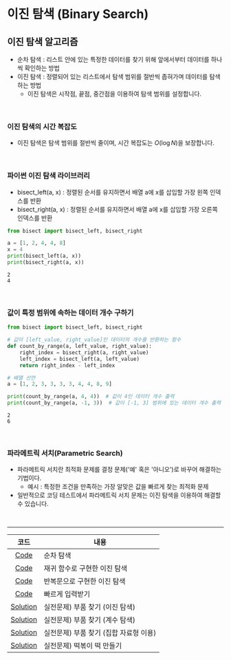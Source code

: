 # 이진 탐색 (Binary Search)

## 이진 탐색 알고리즘

- 순차 탐색 : 리스트 안에 있는 특정한 데이터를 찾기 위해 앞에서부터 데이터를 하나씩 확인하는 방법
- 이진 탐색 : 정렬되어 있는 리스트에서 탐색 범위를 절반씩 좁혀가며 데이터를 탐색하는 방법
  - 이진 탐색은 시작점, 끝점, 중간점을 이용하여 탐색 범위를 설정합니다.

<br>

### 이진 탐색의 시간 복잡도

- 이진 탐색은 탐색 범위를 절반씩 줄이며, 시간 복잡도는 $O(\log{N})$을 보장합니다.

<br>

### 파이썬 이진 탐색 라이브러리

- bisect_left(a, x) : 정렬된 순서를 유지하면서 배열 a에 x를 삽입할 가장 왼쪽 인덱스를 반환
- bisect_right(a, x) : 정렬된 순서를 유지하면서 배열 a에 x를 삽입할 가장 오른쪽 인덱스를 반환

```python
from bisect import bisect_left, bisect_right

a = [1, 2, 4, 4, 8]
x = 4
print(bisect_left(a, x))
print(bisect_right(a, x))
```
```
2
4
```

<br>

### 값이 특정 범위에 속하는 데이터 개수 구하기

```python
from bisect import bisect_left, bisect_right

# 값이 [left_value, right_value]인 데이터의 개수를 반환하는 함수
def count_by_range(a, left_value, right_value):
    right_index = bisect_right(a, right_value)
    left_index = bisect_left(a, left_value)
    return right_index - left_index

# 배열 선언
a = [1, 2, 3, 3, 3, 3, 4, 4, 8, 9]

print(count_by_range(a, 4, 4))  # 값이 4인 데이터 개수 출력
print(count_by_range(a, -1, 3))  # 값이 [-1, 3] 범위에 있는 데이터 개수 출력
```
```
2
6
```

<br>

### 파라메트릭 서치(Parametric Search)

- 파라메트릭 서치란 최적화 문제를 결정 문제('예' 혹은 '아니오')로 바꾸어 해결하는 기법이다.
  - 예시 : 특정한 조건을 만족하는 가장 알맞은 값을 빠르게 찾는 최적화 문제
- 일반적으로 코딩 테스트에서 파라메트릭 서치 문제는 이진 탐색을 이용하여 해결할 수 있습니다.

<br>

---

|코드|내용|
|:---:|---|
|[Code](7-1-1.py)|순차 탐색|
|[Code](7-1-2.py)|재귀 함수로 구현한 이진 탐색|
|[Code](7-1-3.py)|반복문으로 구현한 이진 탐색|
|[Code](7-1-4.py)|빠르게 입력받기|
|[Solution](7-2-Sol1.py)|실전문제) 부품 찾기 (이진 탐색)|
|[Solution](7-2-Sol2.py)|실전문제) 부품 찾기 (계수 탐색)|
|[Solution](7-2-Sol3.py)|실전문제) 부품 찾기 (집합 자료형 이용)|
|[Solution](7-3-Sol.py)|실전문제) 떡볶이 떡 만들기|